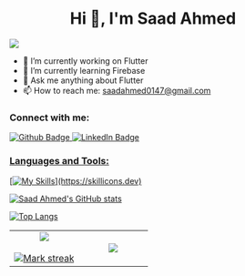  <h1 align="center">Hi 👋, I'm Saad Ahmed</h1>
 
<div align="left">
  
[![](https://visitcount.itsvg.in/api?id=saadahmed0147&icon=3&color=6)](https://github.com/saadahmed0147)
  
</div>

- 🔭 I’m currently working on Flutter
- 🌱 I’m currently learning Firebase
- 💬 Ask me anything about Flutter 
- 📫 How to reach me: saadahmed0147@gmail.com
  
### Connect with me:
<div id="badges">
  <a href="https://github.com/SaadAhmed0147">
    <img src="https://img.shields.io/badge/Github-white?style=for-the-badge&logo=Github&logoColor=black" alt="Github Badge"/>
  </a>
   <a href="https://www.linkedin.com/in/saadahmed0147/">
    <img src="https://img.shields.io/badge/LinkedIn-blue?style=for-the-badge&logo=linkedin&logoColor=white" alt="LinkedIn Badge"/>

</div>

### Languages and Tools:
[![My Skills](https://skillicons.dev/icons?i=html,css,js,react,dart,flutter,git,github,postman,)](https://skillicons.dev)

![Saad Ahmed's GitHub stats](https://github-readme-stats.vercel.app/api?username=saadahmed0147&show_icons=true&theme=dark)

![Top Langs](https://github-readme-stats.vercel.app/api/top-langs/?username=saadahmed0147&theme=dark)


<table align="center">
<tr border="none">
<td width="50%" align="center">
  
  <img  align="center"  src="https://github-readme-stats.vercel.app/api?username=saadahmed0147&theme=dark&show_icons=true&include_all_commits=true&count_private=true" />
  <br></br>
  <img  title="🔥 Get streak stats for your profile at git.io/streak-stats" alt="Mark streak" src="https://github-readme-streak-stats.herokuapp.com/?user=saadahmed0147&theme=dark&hide_border=false" /> 
</td>

<td width="50%" align="center">

  <img  align="center"  src="https://github-readme-stats.anuraghazra1.vercel.app/api/top-langs/?username=saadahmed0147&theme=dark&hide_border=false&no-bg=true&no-frame=true&langs_count=10"/>
  
  </td>
</tr>
</table>
